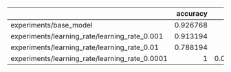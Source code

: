 |                                                |   accuracy |       loss |
|:-----------------------------------------------|-----------:|-----------:|
| experiments/base_model                         |   0.926768 | 0.165473   |
| experiments/learning_rate/learning_rate_0.001  |   0.913194 | 0.208073   |
| experiments/learning_rate/learning_rate_0.01   |   0.788194 | 0.474417   |
| experiments/learning_rate/learning_rate_0.0001 |   1        | 0.00592084 |